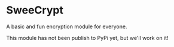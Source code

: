 # SweeCrypt
A basic and fun encryption module for everyone.

This module has not been publish to PyPi yet, but we'll work on it!
